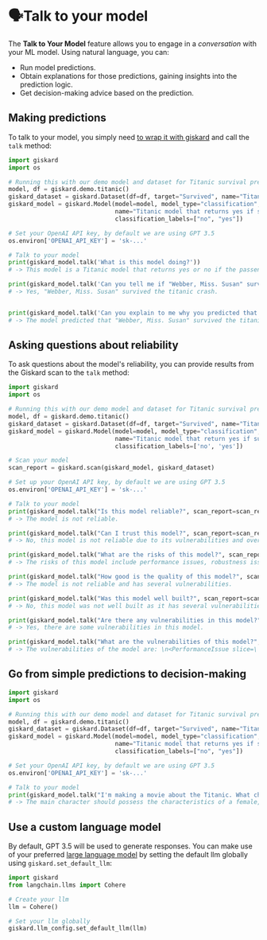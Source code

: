 # 🗣️Talk to your model

The **Talk to Your Model** feature allows you to engage in a *conversation* with your ML model. Using natural language, you can:

- Run model predictions.
- Obtain explanations for those predictions, gaining insights into the prediction logic.
- Get decision-making advice based on the prediction.

## Making predictions

To talk to your model, you simply need [to wrap it with giskard](../wrap_model/index.md) and call the `talk` method:

```python
import giskard
import os

# Running this with our demo model and dataset for Titanic survival prediction
model, df = giskard.demo.titanic()
giskard_dataset = giskard.Dataset(df=df, target="Survived", name="Titanic dataset")
giskard_model = giskard.Model(model=model, model_type="classification",
                              name="Titanic model that returns yes if survived otherwise no",
                              classification_labels=["no", "yes"])

# Set your OpenAI API key, by default we are using GPT 3.5
os.environ['OPENAI_API_KEY'] = 'sk-...'

# Talk to your model
print(giskard_model.talk('What is this model doing?'))
# -> This model is a Titanic model that returns yes or no if the passenger survived.

print(giskard_model.talk('Can you tell me if "Webber, Miss. Susan" survived the titanic crash?', giskard_dataset, True))
# -> Yes, "Webber, Miss. Susan" survived the titanic crash.


print(giskard_model.talk('Can you explain to me why you predicted that "Webber, Miss. Susan" survived the titanic crash? Which feature was important?', giskard_dataset, True))
# -> The model predicted that "Webber, Miss. Susan" survived the titanic crash because the feature 'Sex' had the highest weight in the prediction with a value of 0.5146240790230515.
```

## Asking questions about reliability

To ask questions about the model's reliability, you can provide results from the Giskard scan to the `talk` method:

```python
import giskard
import os

# Running this with our demo model and dataset for Titanic survival prediction
model, df = giskard.demo.titanic()
giskard_dataset = giskard.Dataset(df=df, target="Survived", name="Titanic dataset")
giskard_model = giskard.Model(model=model, model_type="classification",
                              name="Titanic model that return yes if survived otherwise no",
                              classification_labels=['no', 'yes'])

# Scan your model
scan_report = giskard.scan(giskard_model, giskard_dataset)

# Set up your OpenAI API key, by default we are using GPT 3.5
os.environ['OPENAI_API_KEY'] = 'sk-...'

# Talk to your model
print(giskard_model.talk("Is this model reliable?", scan_report=scan_report))
# -> The model is not reliable.

print(giskard_model.talk("Can I trust this model?", scan_report=scan_report))
# -> No, this model is not reliable due to its vulnerabilities and overconfidence issues.

print(giskard_model.talk("What are the risks of this model?", scan_report=scan_report))
# -> The risks of this model include performance issues, robustness issues, overconfidence issues, and spurious correlations. Performance issues include lower than expected recall for records where `Name` contains "mr", `Sex` == "male", `Pclass` == 3, `Name` contains "master", `Embarked` == "S", `Pclass` == 1, `Name` contains "miss", and `Embarked` == "Q". Robustness issues include a fail rate of 0.067 when perturbing the content of feature “Name” with the transformation “Transform to title case”. Overconfidence issues include higher than expected overconfidence rate for records where `Name` contains "mr", `text_length(Name)` < 28.500, `Fare` < 14.850, `Sex` == "male", `avg_word_length(Name)` < 6.292, `Parch` < 0.500, and `avg_whitespace(Name)` >= 0.106. Spurious correlations include a high nominal association (Theil's U) for records where `Sex` == "female

print(giskard_model.talk("How good is the quality of this model?", scan_report=scan_report))
# -> The model is not reliable and has several vulnerabilities.

print(giskard_model.talk("Was this model well built?", scan_report=scan_report))
# -> No, this model was not well built as it has several vulnerabilities and reliability issues.

print(giskard_model.talk("Are there any vulnerabilities in this model?", scan_report=scan_report))
# -> Yes, there are some vulnerabilities in this model.

print(giskard_model.talk("What are the vulnerabilities of this model?", scan_report=scan_report))
# -> The vulnerabilities of the model are: \n<PerformanceIssue slice=\'`Name` contains "mr"\', metric=\'Recall\', metric_delta=-96.85%>: 264 samples (59.19%)\n<PerformanceIssue slice=\'`Sex` == "male"\', metric=\'Recall\', metric_delta=-83.19%>: 296 samples (66.37%)\n<PerformanceIssue slice=\'`Pclass` == 3\', metric=\'Precision\', metric_delta=-36.89%>: 247 samples (55.38%)\n<PerformanceIssue slice=\'`Name` contains "master"\', metric=\'Accuracy\', metric_delta=-10.00%>: 24 samples (5.38%)\n<PerformanceIssue slice=\'`Embarked` == "S"\', metric=\'Recall\', metric_delta=-7.52%>: 317 samples (71.08%)\n<PerformanceIssue slice=\'`Pclass` == 1\', metric=\'Accuracy\', metric_delta=-6.82%>: 105 samples (23.54%)\n<PerformanceIssue slice=\'`Name` contains "miss"\', metric=\'Accuracy\', metric

```

## Go from simple predictions to decision-making

```python
import giskard
import os

# Running this with our demo model and dataset for Titanic survival prediction
model, df = giskard.demo.titanic()
giskard_dataset = giskard.Dataset(df=df, target="Survived", name="Titanic dataset")
giskard_model = giskard.Model(model=model, model_type="classification",
                              name="Titanic model that returns yes if survived otherwise no",
                              classification_labels=["no", "yes"])

# Set your OpenAI API key, by default we are using GPT 3.5
os.environ['OPENAI_API_KEY'] = 'sk-...'

# Talk to your model
print(giskard_model.talk("I'm making a movie about the Titanic. What characteristics should the main character possess to ensure their survival?"))
# -> The main character should possess the characteristics of a female, aged 32.5, with a passenger class of 2, no siblings or parents, and a fare of 13.0. These characteristics would ensure their survival.
```

## Use a custom language model

By default, GPT 3.5 will be used to generate responses. You can make use of
your preferred [large language model](https://python.langchain.com/docs/modules/model_io/models/) by setting the default llm globally
using `giskard.set_default_llm`:

```python
import giskard
from langchain.llms import Cohere

# Create your llm
llm = Cohere()

# Set your llm globally
giskard.llm_config.set_default_llm(llm)
```

